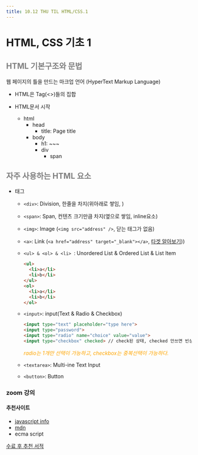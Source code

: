 ```yaml
---
title: 10.12 THU TIL HTML/CSS.1
---
```


# HTML, CSS 기초 1

## <span style="color:gray">HTML 기본구조와 문법</span>

웹 페이지의 틀을 만드는 마크업 언어 (HyperText Markup Language)

- HTML은 Tag(<>)들의 집합

- HTML문서 시작

  - html
    - head
      - title: Page title
    - body
      - h1: ~~~
      - div
        - span

  

## <span style="color:gray">자주 사용하는 HTML 요소 </span>

- 태그

  - `<div>`: Division, 한줄을 차지(위아래로 쌓임, )

  - `<span>`: Span, 컨텐츠 크기만큼 차지(옆으로 쌓임, inline요소)

  - `<img>`: Image (`<img src="address" />`, 닫는 태그가 없음)

  - `<a>`: Link (`<a href="address" target="_blank"></a>`, [타겟 알아보기](https://tcpschool.com/html-tag-attrs/a-target)))

  - `<ul> & <ol> & <li> `: Unordered List & Ordered List & List Item

    ```html
    <ul>
      <li>a</li>
      <li>b</li>
    </ul>
    <ol>
      <li>a</li>
      <li>b</li>
    </ol>
    ```

  - `<input>`: input(Text & Radio & Checkbox)

    ```html
    <input type="text" placeholder="type here">
    <input type="password">
    <input type="radio" name="choice" value="value">
    <input type="checkbox" checked> // check된 상태, checked 안쓰면 빈상태
    ```

    <span style="color:orange">*radio는 1개만 선택이 가능하고, checkbox는 중복선택이 가능하다.*</span>

  - `<textarea>`: Multi-ine Text Input

  - `<button>`: Button





### zoom 강의

#### 추천사이트

- [javascript info](https://ko.javascript.info/)
- [mdn](https://developer.mozilla.org/ko/)
- ecma script

[수료 후 추천 서적](http://www.yes24.com/Product/Goods/92742567)

